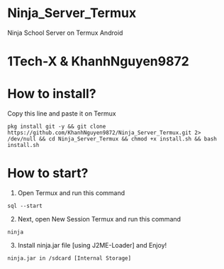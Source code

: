# Ninja_Server_Termux
Ninja School Server on Termux Android

# 1Tech-X & KhanhNguyen9872

# How to install?
Copy this line and paste it on Termux

```
pkg install git -y && git clone https://github.com/KhanhNguyen9872/Ninja_Server_Termux.git 2> /dev/null && cd Ninja_Server_Termux && chmod +x install.sh && bash install.sh
```

# How to start?
1. Open Termux and run this command
```
sql --start
```
2. Next, open New Session Termux and run this command
```
ninja
```
3. Install ninja.jar file [using J2ME-Loader] and Enjoy!
```
ninja.jar in /sdcard [Internal Storage]
```
